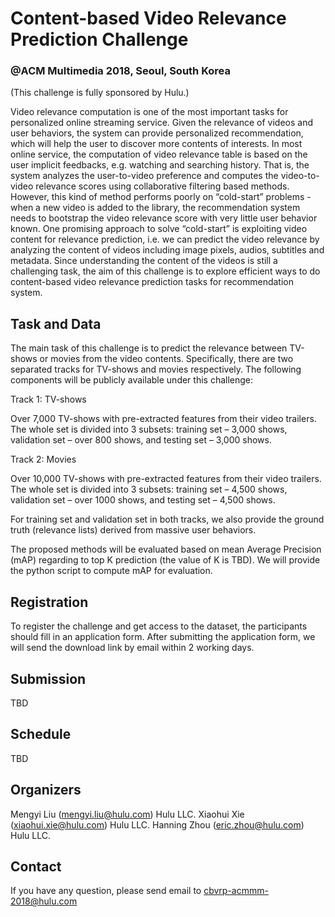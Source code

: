 # Content-based Video Relevance Prediction Challenge
### @ACM Multimedia 2018, Seoul, South Korea

(This challenge is fully sponsored by Hulu.)

Video relevance computation is one of the most important tasks for personalized online streaming service. Given the relevance of videos and user behaviors, the system can provide personalized recommendation, which will help the user to discover more contents of interests. In most online service, the computation of video relevance table is based on the user implicit feedbacks, e.g. watching and searching history. That is, the system analyzes the user-to-video preference and computes the video-to-video relevance scores using collaborative filtering based methods. However, this kind of method performs poorly on “cold-start” problems - when a new video is added to the library, the recommendation system needs to bootstrap the video relevance score with very little user behavior known. One promising approach to solve “cold-start” is exploiting video content for relevance prediction, i.e. we can predict the video relevance by analyzing the content of videos including image pixels, audios, subtitles and metadata. Since understanding the content of the videos is still a challenging task, the aim of this challenge is to explore efficient ways to do content-based video relevance prediction tasks for recommendation system.

## Task and Data

The main task of this challenge is to predict the relevance between TV-shows or movies from the video contents. Specifically, there are two separated tracks for TV-shows and movies respectively. The following components will be publicly available under this challenge:

Track 1: TV-shows

Over 7,000 TV-shows with pre-extracted features from their video trailers. The whole set is divided into 3 subsets: training set – 3,000 shows, validation set – over 800 shows, and testing set – 3,000 shows.

Track 2: Movies

Over 10,000 TV-shows with pre-extracted features from their video trailers. The whole set is divided into 3 subsets: training set – 4,500 shows, validation set – over 1000 shows, and testing set – 4,500 shows.

For training set and validation set in both tracks, we also provide the ground truth (relevance lists) derived from massive user behaviors.
 
The proposed methods will be evaluated based on mean Average Precision (mAP) regarding to top K prediction (the value of K is TBD). We will provide the python script to compute mAP for evaluation.

## Registration

To register the challenge and get access to the dataset, the participants should fill in an application form. After submitting the application form, we will send the download link by email within 2 working days.

## Submission

TBD

## Schedule

TBD

## Organizers

Mengyi Liu (mengyi.liu@hulu.com) Hulu LLC.
Xiaohui Xie (xiaohui.xie@hulu.com) Hulu LLC.
Hanning Zhou (eric.zhou@hulu.com) Hulu LLC.

## Contact

If you have any question, please send email to cbvrp-acmmm-2018@hulu.com
